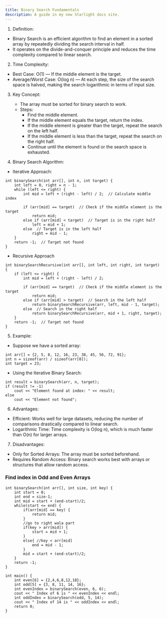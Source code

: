 ```yaml
---
title: Binary Search Fundamentals
description: A guide in my new Starlight docs site.
---
```


1. Definition:
- Binary Search is an efficient algorithm to find an element in a sorted array by repeatedly dividing the search interval in half.
- It operates on the divide-and-conquer principle and reduces the time complexity compared to linear search.

2. Time Complexity:
- Best Case: O(1) — If the middle element is the target.
- Average/Worst Case: O(log n) — At each step, the size of the search space is halved, making the search logarithmic in terms of input size.

3. Key Concept:
    - The array must be sorted for binary search to work.
    - Steps:
        - Find the middle element.
        - If the middle element equals the target, return the index.
        - If the middle element is greater than the target, repeat the search on the left half.
        - If the middle element is less than the target, repeat the search on the right half.
        - Continue until the element is found or the search space is exhausted.

4. Binary Search Algorithm:
- Iterative Approach:
```
int binarySearch(int arr[], int n, int target) {
    int left = 0, right = n - 1;
    while (left <= right) {
        int mid = left + (right - left) / 2;  // Calculate middle index
        
        if (arr[mid] == target)  // Check if the middle element is the target
            return mid;
        else if (arr[mid] < target)  // Target is in the right half
            left = mid + 1;
        else  // Target is in the left half
            right = mid - 1;
    }
    return -1;  // Target not found
}
```
- Recursive Approach
```
int binarySearchRecursive(int arr[], int left, int right, int target) {
    if (left <= right) {
        int mid = left + (right - left) / 2;

        if (arr[mid] == target)  // Check if the middle element is the target
            return mid;
        else if (arr[mid] > target)  // Search in the left half
            return binarySearchRecursive(arr, left, mid - 1, target);
        else  // Search in the right half
            return binarySearchRecursive(arr, mid + 1, right, target);
    }
    return -1;  // Target not found
}
```

5. Example:
- Suppose we have a sorted array:
```
int arr[] = {2, 5, 8, 12, 16, 23, 38, 45, 56, 72, 91};
int n = sizeof(arr) / sizeof(arr[0]);
int target = 23;
```

- Using the Iterative Binary Search:
```
int result = binarySearch(arr, n, target);
if (result != -1)
    cout << "Element found at index: " << result;
else
    cout << "Element not found";
```

6. Advantages:
- Efficient: Works well for large datasets, reducing the number of comparisons drastically compared to linear search.
- Logarithmic Time: Time complexity is O(log n), which is much faster than O(n) for larger arrays.
7. Disadvantages:
- Only for Sorted Arrays: The array must be sorted beforehand.
- Requires Random Access: Binary search works best with arrays or structures that allow random access.

### Find index in Odd and Even Arrays
```
int binarySearch(int arr[], int size, int key) {
    int start = 0;
    int end = size-1;
    int mid = start + (end-start)/2;
    while(start <= end) {
        if(arr[mid] == key) {
            return mid;
        }
        //go to right wala part
        if(key > arr[mid]) {
            start = mid + 1;
        }
        else{ //key < arr[mid]
            end = mid - 1;
        }
        mid = start + (end-start)/2;
    }
    return -1;
}

int main() { 
    int even[6] = {2,4,6,8,12,18};
    int odd[5] = {3, 8, 11, 14, 16};
    int evenIndex = binarySearch(even, 6, 6);
    cout << " Index of 6 is " << evenIndex << endl;
    int oddIndex = binarySearch(odd, 5, 14);
    cout << " Index of 14 is " << oddIndex << endl;
    return 0;
}
```